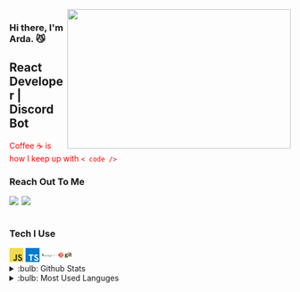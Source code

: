 <img src="https://media.giphy.com/media/cLBAke8IJbxmEqGdrf/giphy.gif" align="right" width="400" height="250">

### Hi there, I'm Arda. :smirk_cat:

## React Developer | Discord Bot

<font color="red"> Coffee ☕ is how I keep up with `< code />`</font>

### Reach Out To Me

[<img width="22" src="https://unpkg.com/simple-icons@v6/icons/discord].svg" align="left" />][discord]
[<img width="22" src="https://unpkg.com/simple-icons@v6/icons/instagram].svg" align="left" />][instagram]

<br />
<br />

### Tech I Use

<img src="https://raw.githubusercontent.com/github/explore/80688e429a7d4ef2fca1e82350fe8e3517d3494d/topics/javascript/javascript.png" width="25" height="25">
<img src="https://raw.githubusercontent.com/github/explore/80688e429a7d4ef2fca1e82350fe8e3517d3494d/topics/typescript/typescript.png" width="25" height="25">
<img src="https://raw.githubusercontent.com/github/explore/80688e429a7d4ef2fca1e82350fe8e3517d3494d/topics/mongodb/mongodb.png" width="25" height="25">
<img src="https://raw.githubusercontent.com/github/explore/80688e429a7d4ef2fca1e82350fe8e3517d3494d/topics/git/git.png" width="25" height="25">

<br />

<details>
<summary>:bulb: Github Stats</summary>
<img src="https://github-readme-stats.vercel.app/api?username=Lewanch&theme=radical" >
</details>

<details>
<summary>:bulb: Most Used Languges</summary>
<img src="https://github-readme-stats.vercel.app/api/top-langs/?username=Lewanch&layout=compact" >
</details>

[discord]: https://discord.gg/249
[instagram]: https://www.instagram.com/ardakeskinvl
